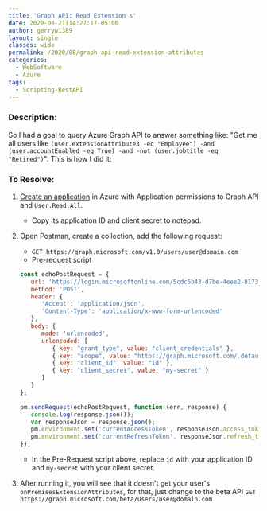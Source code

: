 ```yaml
---
title: 'Graph API: Read Extension s'
date: 2020-08-21T14:27:17-05:00
author: gerryw1389
layout: single
classes: wide
permalink: /2020/08/graph-api-read-extension-attributes
categories:
  - WebSoftware
  - Azure
tags:
  - Scripting-RestAPI
---
```

<!--more-->

### Description:

So I had a goal to query Azure Graph API to answer something like: "Get me all users like `(user.extensionAttribute3 -eq "Employee") -and (user.accountEnabled -eq True) -and -not (user.jobtitle -eq "Retired")`". This is how I did it:

### To Resolve:

1. [Create an application](https://automationadmin.com/2020/01/azure-create-ps-app/) in Azure with Application permissions to Graph API and `User.Read.All`.
   - Copy its application ID and client secret to notepad.

2. Open Postman, create a collection, add the following request:

   - `GET https://graph.microsoft.com/v1.0/users/user@domain.com`
   - Pre-request script

   ```js
   const echoPostRequest = {
      url: 'https://login.microsoftonline.com/5cdc5b43-d7be-4eee2-8173-729e3b0a62d9/oauth2/v2.0/token',
      method: 'POST',
      header: {
         'Accept': 'application/json',
         'Content-Type': 'application/x-www-form-urlencoded'
      },
      body: {
         mode: 'urlencoded',
         urlencoded: [
            { key: "grant_type", value: "client_credentials" },
            { key: "scope", value: "https://graph.microsoft.com/.default" },
            { key: "client_id", value: "id" },
            { key: "client_secret", value: "my-secret" }
         ]
      }
   };

   pm.sendRequest(echoPostRequest, function (err, response) {
      console.log(response.json());
      var responseJson = response.json();
      pm.environment.set('currentAccessToken', responseJson.access_token)
      pm.environment.set('currentRefreshToken', responseJson.refresh_token)
   });
   ```

   - In the Pre-Request script above, replace `id` with your application ID and `my-secret` with your client secret.

3. After running it, you will see that it doesn't get your user's `onPremisesExtensionAttributes`, for that, just change to the beta API `GET https://graph.microsoft.com/beta/users/user@domain.com`

